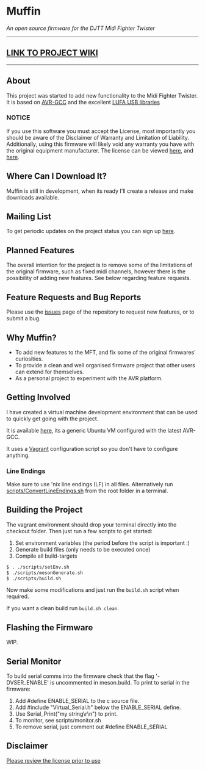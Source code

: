 # Muffin

*An open source firmware for the DJTT Midi Fighter Twister*

---

## [LINK TO PROJECT WIKI](https://man.sr.ht/~bxzn/Muffin/)

---

## About

This project was started to add new functionality to the Midi Fighter Twister.
It is based on [AVR-GCC](https://gcc.gnu.org/wiki/avr-gcc) and the excellent [LUFA USB libraries](http://www.fourwalledcubicle.com/LUFA.php)

### **NOTICE**

If you use this software you must accept the License, most importantly you should be aware of the Disclaimer of Warranty and Limitation of Liability. Additionally, using this firmware will likely void any warranty you have with the original equipment manufacturer. The license can be viewed [here](LICENSE), and [here](https://www.gnu.org/licenses/gpl-3.0.en.html).

## Where Can I Download It?

Muffin is still in development, when its ready I'll create a release and make downloads available.

## Mailing List

To get periodic updates on the project status you can sign up [here](https://lists.sr.ht/~bxzn/muffin-announce).

## Planned Features

The overall intention for the project is to remove some of the limitations of the original firmware, such as fixed midi channels, however there is the possibility of adding new features.
See below regarding feature requests.
## Feature Requests and Bug Reports

Please use the [issues](https://todo.sr.ht/~bxzn/Muffin) page of the repository to request new features, or to submit a bug.

## Why Muffin?

- To add new features to the MFT, and fix some of the original firmwares' curiosities.
- To provide a clean and well organised firmware project that other users can extend for themselves.
- As a personal project to experiment with the AVR platform.

## Getting Involved

I have created a virtual machine development environment that can be used to quickly get going with the project.

It is available [here](https://git.sr.ht/~bxzn/AVR_VM), its a generic Ubuntu VM configured with the latest AVR-GCC.

It uses a [Vagrant](www.vagrantup.com) configuration script so you don't have to configure anything.

### Line Endings

Make sure to use 'nix line endings (LF) in all files.
Alternatively run [scripts/ConvertLineEndings.sh](scripts/ConvertLineEndings.sh) from the root folder in a terminal.

## Building the Project

The vagrant environment should drop your terminal directly into the checkout folder. Then just run a few scripts to get started:

1. Set environment variables (the period before the script is important :)
2. Generate build files (only needs to be executed once)
3. Compile all build-targets

```bash
$ . ./scripts/setEnv.sh
$ ./scripts/mesonGenerate.sh
$ ./scripts/build.sh
```

Now make some modifications and just run the `build.sh` script when required.

If you want a clean build run `build.sh clean`.

## Flashing the Firmware

WIP.

## Serial Monitor
To build serial comms into the firmware check that the flag '-DVSER_ENABLE' is uncommented in meson.build.
To print to serial in the firmware:
1. Add #define ENABLE_SERIAL to the c source file.
2. Add #include "Virtual_Serial.h" below the ENABLE_SERIAL define.
3. Use Serial_Print("my string\r\n") to print.
4. To monitor, see scripts/monitor.sh
5. To remove serial, just comment out #define ENABLE_SERIAL

## Disclaimer

[Please review the license prior to use](LICENSE)
